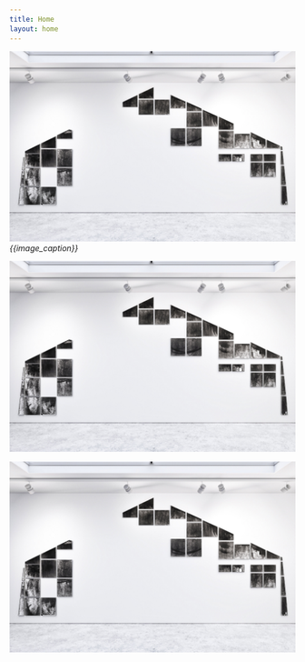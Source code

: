 ```yaml
---
title: Home
layout: home
---
```


![alex-1.jpg](uploads/alex-1.jpg)
_{{image_caption}}_

![alex-1.jpg](uploads/alex-1.jpg)

![alex-1.jpg](uploads/alex-1.jpg)
